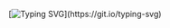 [![Typing SVG](https://readme-typing-svg.herokuapp.com?font=Oleo+Script+Swash+Caps&size=35&vCenter=true&lines=Hello+there!)](https://git.io/typing-svg)